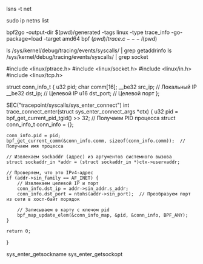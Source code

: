 lsns -t net


sudo ip netns list


bpf2go -output-dir $(pwd)/generated -tags linux -type trace_info -go-package=load -target amd64 bpf $(pwd)/trace.c -- -I$(pwd)


ls /sys/kernel/debug/tracing/events/syscalls/ | grep getaddrinfo
ls /sys/kernel/debug/tracing/events/syscalls/ | grep socket


#include <linux/ptrace.h>
#include <linux/socket.h>
#include <linux/in.h>
#include <linux/tcp.h>

struct conn_info_t {
    u32 pid;
    char comm[16];
    __be32 src_ip;  // Локальный IP
    __be32 dst_ip;  // Целевой IP
    u16 dst_port;   // Целевой порт
};

SEC("tracepoint/syscalls/sys_enter_connect")
int trace_connect_enter(struct sys_enter_connect_args *ctx) {
    u32 pid = bpf_get_current_pid_tgid() >> 32;  // Получаем PID процесса
    struct conn_info_t conn_info = {};

    conn_info.pid = pid;
    bpf_get_current_comm(&conn_info.comm, sizeof(conn_info.comm));  // Получаем имя процесса

    // Извлекаем sockaddr (адрес) из аргументов системного вызова
    struct sockaddr_in *addr = (struct sockaddr_in *)ctx->uservaddr;
    
    // Проверяем, что это IPv4-адрес
    if (addr->sin_family == AF_INET) {
        // Извлекаем целевой IP и порт
        conn_info.dst_ip = addr->sin_addr.s_addr;
        conn_info.dst_port = ntohs(addr->sin_port);  // Преобразуем порт из сети в хост-байт порядок

        // Записываем в карту с ключом pid
        bpf_map_update_elem(&conn_info_map, &pid, &conn_info, BPF_ANY);
    }

    return 0;
}


sys_enter_getsockname
sys_enter_getsockopt



